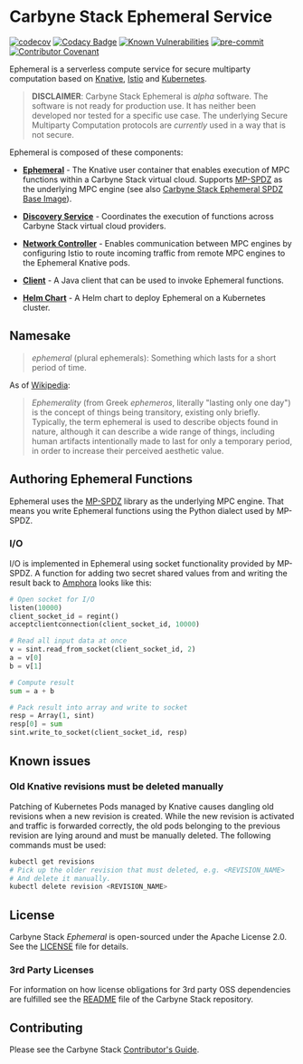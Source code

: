 # Carbyne Stack Ephemeral Service

[![codecov](https://codecov.io/gh/carbynestack/ephemeral/branch/master/graph/badge.svg?token=6QJMZ3MFUm)](https://codecov.io/gh/carbynestack/ephemeral)
[![Codacy Badge](https://app.codacy.com/project/badge/Grade/dde89cf6ed0d447292f2765c459b594c)](https://www.codacy.com?utm_source=github.com&utm_medium=referral&utm_content=carbynestack/ephemeral&utm_campaign=Badge_Grade)
[![Known Vulnerabilities](https://snyk.io/test/github/carbynestack/ephemeral/badge.svg)](https://snyk.io/test/github/carbynestack/ephemeral)
[![pre-commit](https://img.shields.io/badge/pre--commit-enabled-brightgreen?logo=pre-commit&logoColor=white)](https://github.com/pre-commit/pre-commit)
[![Contributor Covenant](https://img.shields.io/badge/Contributor%20Covenant-2.1-4baaaa.svg)](CODE_OF_CONDUCT.md)

Ephemeral is a serverless compute service for secure multiparty computation
based on [Knative](https://knative.dev), [Istio](https://istio.io) and
[Kubernetes](https://kubernetes.io).

> **DISCLAIMER**: Carbyne Stack Ephemeral is *alpha* software. The software is
> not ready for production use. It has neither been developed nor tested for a
> specific use case. The underlying Secure Multiparty Computation protocols are
> *currently* used in a way that is not secure.

Ephemeral is composed of these components:

- **[Ephemeral](cmd/ephemeral)** - The Knative user container that enables
  execution of MPC functions within a Carbyne Stack virtual cloud. Supports
  [MP-SPDZ](https://github.com/data61/MP-SPDZ) as the underlying MPC engine (see
  also
  [Carbyne Stack Ephemeral SPDZ Base Image](https://github.com/carbynestack/ephemeral-spdz-base-image)).

- **[Discovery Service](cmd/discovery)** - Coordinates the execution of
  functions across Carbyne Stack virtual cloud providers.

- **[Network Controller](cmd/network-controller)** - Enables communication
  between MPC engines by configuring Istio to route incoming traffic from remote
  MPC engines to the Ephemeral Knative pods.

- **[Client](ephemeral-java-client)** - A Java client that can be used to invoke
  Ephemeral functions.

- **[Helm Chart](charts/ephemeral)** - A Helm chart to deploy Ephemeral on a
  Kubernetes cluster.

## Namesake

> *ephemeral* (plural ephemerals): Something which lasts for a short period of
> time.

As of [Wikipedia](https://en.wikipedia.org/wiki/Ephemerality):

> *Ephemerality* (from Greek *ephemeros*, literally "lasting only one day") is
> the concept of things being transitory, existing only briefly. Typically, the
> term ephemeral is used to describe objects found in nature, although it can
> describe a wide range of things, including human artifacts intentionally made
> to last for only a temporary period, in order to increase their perceived
> aesthetic value.

## Authoring Ephemeral Functions

Ephemeral uses the [MP-SPDZ](https://github.com/data61/MP-SPDZ) library as the
underlying MPC engine. That means you write Ephemeral functions using the Python
dialect used by MP-SPDZ.

### I/O

I/O is implemented in Ephemeral using socket functionality provided by MP-SPDZ.
A function for adding two secret shared values from and writing the result back
to [Amphora](https://github.com/carbynestack/amphora/) looks like this:

```python
# Open socket for I/O
listen(10000)
client_socket_id = regint()
acceptclientconnection(client_socket_id, 10000)

# Read all input data at once
v = sint.read_from_socket(client_socket_id, 2)
a = v[0]
b = v[1]

# Compute result
sum = a + b

# Pack result into array and write to socket
resp = Array(1, sint)
resp[0] = sum
sint.write_to_socket(client_socket_id, resp)
```

## Known issues

### Old Knative revisions must be deleted manually

Patching of Kubernetes Pods managed by Knative causes dangling old revisions
when a new revision is created. While the new revision is activated and traffic
is forwarded correctly, the old pods belonging to the previous revision are
lying around and must be manually deleted. The following commands must be used:

```bash
kubectl get revisions
# Pick up the older revision that must deleted, e.g. <REVISION_NAME>
# And delete it manually.
kubectl delete revision <REVISION_NAME>
```

## License

Carbyne Stack *Ephemeral* is open-sourced under the Apache License 2.0. See the
[LICENSE](LICENSE) file for details.

### 3rd Party Licenses

For information on how license obligations for 3rd party OSS dependencies are
fulfilled see the [README](https://github.com/carbynestack/carbynestack) file of
the Carbyne Stack repository.

## Contributing

Please see the Carbyne Stack
[Contributor's Guide](https://github.com/carbynestack/carbynestack/blob/master/CONTRIBUTING.md).
